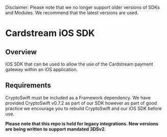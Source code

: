 Disclaimer: Please note that we no longer support older versions of SDKs and Modules. We recommend that the latest versions are used.

Cardstream iOS SDK
==================

Overview
---------
iOS SDK that can be used to allow the use of the Cardstream payment gateway within an iOS application.


Requirements
------------
CryptoSwift must be included as a Framework dependency. We have provided CryptoSwift v0.7.2 as part of our SDK however as part of good practice we encourage you to rebuild CryptoSwift and our iOS SDK before use.

**Please note that this repo is held for legacy integrations. New versions are being written to support mandated 3DSv2**.
